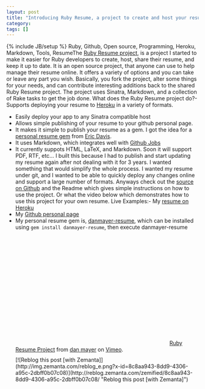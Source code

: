 ```yaml
---
layout: post
title: "Introducing Ruby Resume, a project to create and host your resume"
category:
tags: []
---
```

{% include JB/setup %}
Ruby, Github, Open source, Programming, Heroku, Markdown, Tools, ResumeThe [Ruby Resume project](http://github.com/danmayer/Resume), is a project I started to make it easier for Ruby developers to create, host, share their resume, and keep it up to date. It is an open source project, that anyone can use to help manage their resume online. It offers a variety of options and you can take or leave any part you wish. Basically, you fork the project, alter some things for your needs, and can contribute interesting additions back to the shared Ruby Resume project.    The project uses Sinatra, Markdown, and a collection of Rake tasks to get the job done.     What does the Ruby Resume project do?- Supports deploying your resume to [Heroku](http://heroku.com) in a variety of formats.
- Easily deploy your app to any Sinatra compatible host
- Allows simple publishing of your resume to your github personal page.
- It makes it simple to publish your resume as a gem. I got the idea for a [personal resume gem](http://groups.google.com/group/rails-business/msg/68cf8a890c0d4fc8?pli=1) from [Eric Davis](http://twitter.com/edavis10).
- It uses Markdown, which integrates well with [Github Jobs](http://github.com/blog/553-looking-for-a-job-let-github-help)
- It currently suppots HTML, LaTeX, and Markdown. Soon it will support PDF, RTF, etc...
    I built this because I had to publish and start updating my resume again after not dealing with it for 3 years. I wanted something that would simplify the whole process. I wanted my resume under git, and I wanted to be able to quickly deploy any changes online and support a large number of formats.    Anyways check out the [source on Github](http://github.com/danmayer/Resume) and the Readme which gives simple instructions on how to use the project. Or what the video below which demonstrates how to use this project for your own resume.    Live Examples:- My [resume on Heroku](http://resume.mayerdan.com)
- My [Github personal page](http://danmayer.github.com)
- My personal resume gem is, [danmayer-resume](http://rubygems.org/gems/danmayer-resume), which can be installed using ``gem install danmayer-resume``, then execute danmayer-resume
    <object height="300" width="400"><param name="allowfullscreen" value="true" /><param name="allowscriptaccess" value="always" /><param name="movie" value="http://vimeo.com/moogaloop.swf?clip_id=11642402&amp;server=vimeo.com&amp;show_title=1&amp;show_byline=1&amp;show_portrait=0&amp;color=&amp;fullscreen=1" /><embed allowfullscreen="true" src="http://vimeo.com/moogaloop.swf?clip_id=11642402&amp;server=vimeo.com&amp;show_title=1&amp;show_byline=1&amp;show_portrait=0&amp;color=&amp;fullscreen=1" allowscriptaccess="always" type="application/x-shockwave-flash" height="300" width="400"></embed></object>
[Ruby Resume Project](http://vimeo.com/11642402) from [dan mayer](http://vimeo.com/danmayer) on [Vimeo](http://vimeo.com).
    <div class="zemanta-pixie" style="margin-top:10px;height:15px">[![Reblog this post [with Zemanta]](http://img.zemanta.com/reblog_e.png?x-id=8c8aa943-8dd9-4306-a95c-2dbff0b07c08)](http://reblog.zemanta.com/zemified/8c8aa943-8dd9-4306-a95c-2dbff0b07c08/ "Reblog this post [with Zemanta]")<span class="zem-script more-related pretty-attribution"><script src="http://static.zemanta.com/readside/loader.js" type="text/javascript" defer="defer"> </script></span></div>
